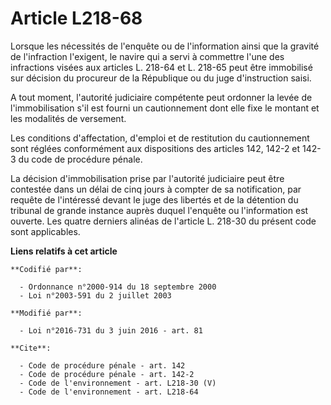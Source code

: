 # Article L218-68

Lorsque les nécessités de l'enquête ou de l'information ainsi que la gravité de l'infraction l'exigent, le navire qui a servi
à commettre l'une des infractions visées aux articles L. 218-64 et L. 218-65 peut être immobilisé sur décision du procureur
de la République ou du juge d'instruction saisi. 

A tout moment, l'autorité judiciaire compétente peut ordonner la levée de l'immobilisation s'il est fourni un cautionnement
dont elle fixe le montant et les modalités de versement. 

Les conditions d'affectation, d'emploi et de restitution du cautionnement sont réglées conformément aux dispositions des
articles 142, 142-2 et 142-3 du code de procédure pénale. 

La décision d'immobilisation prise par l'autorité judiciaire peut être contestée dans un délai de cinq jours à compter de sa
notification, par requête de l'intéressé devant le juge des libertés et de la détention du tribunal de grande instance auprès
duquel l'enquête ou l'information est ouverte. Les quatre derniers alinéas de l'article L. 218-30 du présent code sont
applicables.

**Liens relatifs à cet article**

	**Codifié par**:

	  - Ordonnance n°2000-914 du 18 septembre 2000
	  - Loi n°2003-591 du 2 juillet 2003

	**Modifié par**:

	  - Loi n°2016-731 du 3 juin 2016 - art. 81

	**Cite**:

	  - Code de procédure pénale - art. 142
	  - Code de procédure pénale - art. 142-2
	  - Code de l'environnement - art. L218-30 (V)
	  - Code de l'environnement - art. L218-64
